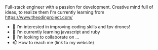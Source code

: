Full-stack engineer with a passion for development. 
Creative mind full of ideas, to realize them I'm currently learning from https://www.theodinproject.com/

- 👀 I’m interested in improving coding skills and fpv drones!
- 🌱 I’m currently learning javascript and ruby
- 💞️ I’m looking to collaborate on ...
- 📫 How to reach me (link to my website)

<!---
Ph8042/Ph8042 is a ✨ special ✨ repository because its `README.md` (this file) appears on your GitHub profile.
You can click the Preview link to take a look at your changes.
--->
